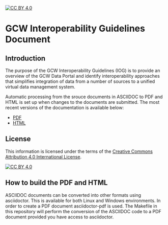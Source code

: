 [![CC BY 4.0][cc-by-shield]][cc-by]
# GCW Interoperability Guidelines Document

## Introduction
The purpose of the GCW Interoperability Guidelines (IOG) is to provide an overview of the GCW Data Portal and identify interoperability approaches that simplifies integration of data from a number of sources to a unified virtual data management system. 

Automatic processing from the srouce documents in ASCIIDOC to PDF and HTML is set up when changes to the documents are submitted. The most recent versions of the documentation is available below:

- [PDF](https://github.com/GlobalCryosphereWatch/IOG/blob/master/doc/gcw-dm-guidelines.pdf)
- [HTML](https://raw.githubusercontent.com/GlobalCryosphereWatch/IOG/main/doc/gcw-dm-guidelines.html?token=GHSAT0AAAAAABZBYS7DCGXPP73BG7CHUFKOZAFV7EQ)

## License
This information is licensed under the terms of the [Creative Commons Attribution 4.0 International License][cc-by].

[![CC BY 4.0][cc-by-image]][cc-by]

## How to build the PDF and HTML
ASCIIDOC documents can be converted into other formats using asciidoctor. This is available for both Linux and Windows environments. In order to create a PDF document asciidoctor-pdf is used. The Makefile in this repository will perform the conversion of the ASCIIDOC code to a PDF document provided you have access to asciidoctor.

[cc-by]: http://creativecommons.org/licenses/by/4.0/
[cc-by-image]: https://i.creativecommons.org/l/by/4.0/88x31.png
[cc-by-shield]: https://img.shields.io/badge/License-CC%20BY%204.0-lightgrey.svg


